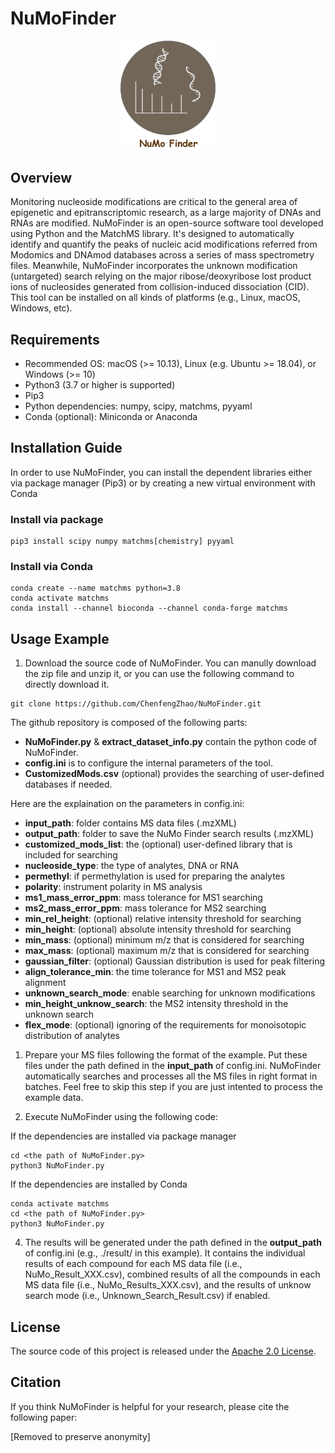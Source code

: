 # NuMoFinder

<p align="center">
    <img width="30%" src="./NuMoFinder_Logo.png" alt="NuMoFinder Finder"><br>
</p>

## Overview

Monitoring nucleoside modifications are critical to the general area of epigenetic and epitranscriptomic research, as a large majority of DNAs and RNAs are modified. NuMoFinder is an open-source software tool developed using Python and the MatchMS library. It's designed to automatically identify and quantify the peaks of nucleic acid modifications referred from Modomics and DNAmod databases across a series of mass spectrometry files. Meanwhile, NuMoFinder incorporates the unknown modification (untargeted) search relying on the major ribose/deoxyribose lost product ions of nucleosides generated from collision-induced dissociation (CID). This tool can be installed on all kinds of platforms (e.g., Linux, macOS, Windows, etc).

## Requirements

- Recommended OS: macOS (>= 10.13), Linux (e.g. Ubuntu >= 18.04), or Windows (>= 10)
- Python3 (3.7 or higher is supported)
- Pip3
- Python dependencies: numpy, scipy, matchms, pyyaml
- Conda (optional): Miniconda or Anaconda

## Installation Guide

In order to use NuMoFinder, you can install the dependent libraries either via package manager (Pip3) or by creating a new virtual environment with Conda

### Install via package

```
pip3 install scipy numpy matchms[chemistry] pyyaml
```

### Install via Conda

```
conda create --name matchms python=3.8
conda activate matchms
conda install --channel bioconda --channel conda-forge matchms
```

## Usage Example
1. Download the source code of NuMoFinder. You can manully download the zip file and unzip it, or you can use the following command to directly download it.
```
git clone https://github.com/ChenfengZhao/NuMoFinder.git
```
The github repository is composed of the following parts:
- **NuMoFinder.py** & **extract_dataset_info.py**  contain the python code of NuMoFinder.
- **config.ini** is to configure the internal parameters of the tool.
- **CustomizedMods.csv** (optional) provides the searching of user-defined databases if needed.

Here are the explaination on the parameters in config.ini:
- **input_path**: folder contains MS data files (.mzXML)
- **output_path**: folder to save the NuMo Finder search results (.mzXML) 
- **customized_mods_list**: the (optional) user-defined library that is included for searching 
- **nucleoside_type**: the type of analytes, DNA or RNA
- **permethyl**: if permethylation is used for preparing the analytes
- **polarity**: instrument polarity in MS analysis 
- **ms1_mass_error_ppm**: mass tolerance for MS1 searching 
- **ms2_mass_error_ppm**: mass tolerance for MS2 searching 
- **min_rel_height**: (optional) relative intensity threshold for searching 
- **min_height**: (optional) absolute intensity threshold for searching 
- **min_mass**: (optional) minimum m/z that is considered for searching 
- **max_mass**: (optional) maximum m/z that is considered for searching 
- **gaussian_filter**: (optional) Gaussian distribution is used for peak filtering 
- **align_tolerance_min**: the time tolerance for MS1 and MS2 peak alignment 
- **unknown_search_mode**: enable searching for unknown modifications 
- **min_height_unknow_search**: the MS2 intensity threshold in the unknown search 
- **flex_mode**: (optional) ignoring of the requirements for monoisotopic distribution of analytes

  
1. Prepare your MS files following the format of the example. Put these files under the path defined in the **input_path** of config.ini. NuMoFinder automatically searches and processes all the MS files in right format in batches. Feel free to skip this step if you are just intented to process the example data.

2. Execute NuMoFinder using the following code:

If the dependencies are installed via package manager
```
cd <the path of NuMoFinder.py>
python3 NuMoFinder.py
```

If the dependencies are installed by Conda
```
conda activate matchms
cd <the path of NuMoFinder.py>
python3 NuMoFinder.py
```

4. The results will be generated under the path defined in the **output_path** of config.ini (e.g., ./result/ in this example). It contains the individual results of each compound for each MS data file (i.e., NuMo_Result_XXX.csv), combined results of all the compounds in each MS data file (i.e., NuMo_Results_XXX.csv), and the results of unknow search mode (i.e., Unknown_Search_Result.csv) if enabled.



## License
[Apache_2.0_license]: http://www.apache.org/licenses/LICENSE-2.0

The source code of this project is released under the [Apache 2.0 License][Apache_2.0_license].

## Citation
If you think NuMoFinder is helpful for your research, please cite the following paper:

[Removed to preserve anonymity]
